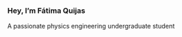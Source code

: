 ### Hey, I’m Fátima Quijas
A passionate physics engineering undergraduate student


<!---
- 👀 I’m interested in ...
- 🌱 I’m currently learning ...
- 💞️ I’m looking to collaborate on ...
- 📫 How to reach me ...
A passionate 3rd-year physics engineering undergraduate student

fatimqe1/fatimqe1 is a ✨ special ✨ repository because its `README.md` (this file) appears on your GitHub profile.

--->
